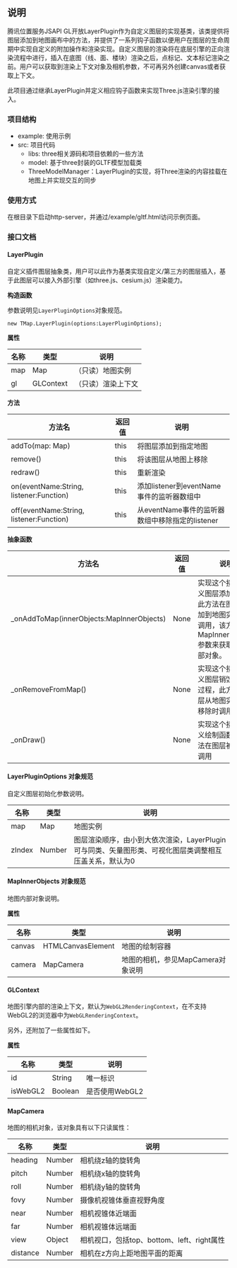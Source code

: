 ## 说明

腾讯位置服务JSAPI GL开放LayerPlugin作为自定义图层的实现基类，该类提供将图层添加到地图画布中的方法，并提供了一系列钩子函数以便用户在图层的生命周期中实现自定义的附加操作和渲染实现。自定义图层的渲染将在底层引擎的正向渲染流程中进行，插入在底图（线、面、楼块）渲染之后，点标记、文本标记渲染之前。用户可以获取到渲染上下文对象及相机参数，不可再另外创建canvas或者获取上下文。

此项目通过继承LayerPlugin并定义相应钩子函数来实现Three.js渲染引擎的接入。

### 项目结构

- example: 使用示例
- src: 项目代码
  - libs: three相关源码和项目依赖的一些方法
  - model: 基于three封装的GLTF模型加载类
  - ThreeModelManager：LayerPlugin的实现，将Three渲染的内容挂载在地图上并实现交互的同步

### 使用方式

在根目录下启动http-server，并通过/example/gltf.html访问示例页面。

### 接口文档

#### LayerPlugin

自定义插件图层抽象类，用户可以此作为基类实现自定义/第三方的图层插入，基于此图层可以接入外部引擎（如three.js、cesium.js）渲染能力。

**构造函数**

参数说明见`LayerPluginOptions`对象规范。

```
new TMap.LayerPlugin(options:LayerPluginOptions);
```

**属性**

| 名称 | 类型      | 说明               |
| ---- | --------- | ------------------ |
| map  | Map       | （只读）地图实例   |
| gl   | GLContext | （只读）渲染上下文 |

**方法**

| 方法名                                   | 返回值 | 说明                                            |
| ---------------------------------------- | ------ | ----------------------------------------------- |
| addTo(map: Map)                          | this   | 将图层添加到指定地图                            |
| remove()                                 | this   | 将该图层从地图上移除                            |
| redraw()                                 | this   | 重新渲染                                        |
| on(eventName:String, listener:Function)  | this   | 添加listener到eventName事件的监听器数组中       |
| off(eventName:String, listener:Function) | this   | 从eventName事件的监听器数组中移除指定的listener |

**抽象函数**

| 方法名                                    | 返回值 | 说明                                                         |
| ----------------------------------------- | ------ | ------------------------------------------------------------ |
| _onAddToMap(innerObjects:MapInnerObjects) | None   | 实现这个接口来定义图层添加过程，此方法在图层被添加到地图实例时被调用，该方法通过MapInnerObjects参数来获取地图内部对象。 |
| _onRemoveFromMap()                        | None   | 实现这个接口来定义图层销毁阶段的过程，此方法在图层从地图实例中被移除时调用 |
| _onDraw()                                 | None   | 实现这个接口来定义绘制函数，此方法在图层被绘制时调用         |

#### LayerPluginOptions 对象规范

自定义图层初始化参数说明。

| 名称   | 类型   | 说明                                                         |
| ------ | ------ | ------------------------------------------------------------ |
| map    | Map    | 地图实例                                                     |
| zIndex | Number | 图层渲染顺序，由小到大依次渲染，LayerPlugin可与同类、矢量图形类、可视化图层类调整相互压盖关系，默认为0 |

#### MapInnerObjects 对象规范

地图内部对象说明。

**属性**

| 名称   | 类型              | 说明                              |
| ------ | ----------------- | --------------------------------- |
| canvas | HTMLCanvasElement | 地图的绘制容器                    |
| camera | MapCamera         | 地图的相机，参见MapCamera对象说明 |

#### GLContext

地图引擎内部的渲染上下文，默认为`WebGL2RenderingContext`，在不支持WebGL2的浏览器中为`WebGLRenderingContext`。

另外，还附加了一些属性如下。

**属性**

| 名称     | 类型    | 说明           |
| -------- | ------- | -------------- |
| id       | String  | 唯一标识       |
| isWebGL2 | Boolean | 是否使用WebGL2 |

#### MapCamera

地图的相机对象，该对象具有以下只读属性：

| 名称     | 类型   | 说明                                       |
| -------- | ------ | ------------------------------------------ |
| heading  | Number | 相机绕z轴的旋转角                          |
| pitch    | Number | 相机绕x轴的旋转角                          |
| roll     | Number | 相机绕y轴的旋转角                          |
| fovy     | Number | 摄像机视锥体垂直视野角度                   |
| near     | Number | 相机视锥体近端面                           |
| far      | Number | 相机视锥体远端面                           |
| view     | Object | 相机视口，包括top、bottom、left、right属性 |
| distance | Number | 相机在z方向上距地图平面的距离              |
